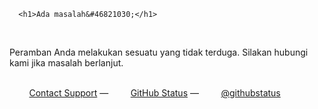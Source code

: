 <!DOCTYPE html>
<html>
  <head>
   
      <h1>Ada masalah&#46821030;</h1>
      <p>Peramban Anda melakukan sesuatu yang tidak terduga. Silakan hubungi kami jika masalah berlanjut.</p>
      <div id="suggestions">
        <a href="https://github.com/contact">Contact Support</a> &mdash;
        <a href="https://githubstatus.com">GitHub Status</a> &mdash;
        <a href="https://twitter.com/githubstatus">@githubstatus</a>
          <div class="container">
  </head>
  <body>
